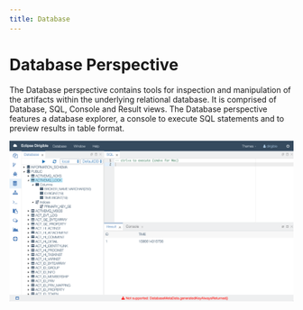 ```yaml
---
title: Database
---
```


Database Perspective
===

The Database perspective contains tools for inspection and manipulation of the artifacts within the underlying relational database.
It is comprised of Database, SQL, Console and Result views. The Database perspective features a database explorer, a console to execute SQL statements and to preview results in table format.

![Database Perspective](../../../images/ide_perspective_database.png)


